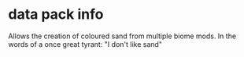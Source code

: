 # data pack info
Allows the creation of coloured sand from multiple biome mods. In the words of a once great tyrant: "I don't like sand"
